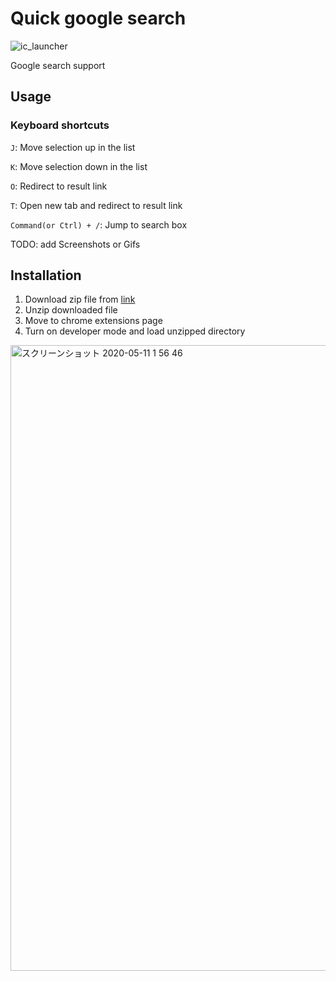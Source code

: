 # Quick google search

![ic_launcher](https://user-images.githubusercontent.com/32691296/81505563-14333b00-932b-11ea-84e0-9bc4f59c1e2a.png)

Google search support

## Usage

### Keyboard shortcuts

`J`: Move selection up in the list

`K`: Move selection down in the list

`O`: Redirect to result link

`T`: Open new tab and redirect to result link

`Command(or Ctrl) + /`: Jump to search box

TODO: add Screenshots or Gifs

## Installation

1. Download zip file from [link](https://github.com/teple/quick-google-search/files/4606148/bundle.zip)
2. Unzip downloaded file
3. Move to chrome extensions page
4. Turn on developer mode and load unzipped directory
<img width="1001" alt="スクリーンショット 2020-05-11 1 56 46" src="https://user-images.githubusercontent.com/32691296/81505575-33ca6380-932b-11ea-9dfb-d2d425aa8f0b.png">

